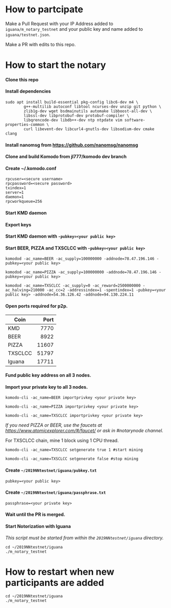 # How to partcipate

Make a Pull Request with your IP Address added to `iguana/m_notary_testnet` and your public key and name added to `iguana/testnet.json`.

Make a PR with edits to this repo.

# How to start the notary

#### Clone this repo
#### Install dependencies
```shell
sudo apt install build-essential pkg-config libc6-dev m4 \
        g++-multilib autoconf libtool ncurses-dev unzip git python \
        zlib1g-dev wget bsdmainutils automake libboost-all-dev \
        libssl-dev libprotobuf-dev protobuf-compiler \
        libqrencode-dev libdb++-dev ntp ntpdate vim software-properties-common \
        curl libevent-dev libcurl4-gnutls-dev libsodium-dev cmake clang
```
#### Install nanomsg from https://github.com/nanomsg/nanomsg
#### Clone and build Komodo from jl777/komodo dev branch
#### Create ~/.komodo.conf
```
rpcuser=<secure username>
rpcpassword=<secure password>
txindex=1
server=1
daemon=1
rpcworkqueue=256
```
#### Start KMD daemon
#### Export keys
#### Start KMD daemon with `-pubkey=<your public key>`
#### Start BEER, PIZZA and TXSCLCC with `-pubkey=<your public key>`
```shell
komodod -ac_name=BEER -ac_supply=100000000 -addnode=78.47.196.146 -pubkey=<your public key>
```
```shell
komodod -ac_name=PIZZA -ac_supply=100000000 -addnode=78.47.196.146 -pubkey=<your public key>
```
```shell
komodod -ac_name=TXSCLCC -ac_supply=0 -ac_reward=2500000000 -ac_halving=210000 -ac_cc=2 -addressindex=1 -spentindex=1 -pubkey=<your public key> -addnode=54.36.126.42 -addnode=94.130.224.11
```
#### Open ports required for p2p.

| Coin          | Port          |
| ------------- |-------------: |
| KMD           | 7770          |
| BEER          | 8922          |
| PIZZA         | 11607         |
| TXSCLCC       | 51797         |
| Iguana        | 17711         |

#### Fund public key address on all 3 nodes.
#### Import your private key to all 3 nodes.
```shell
komodo-cli -ac_name=BEER importprivkey <your private key>
```
```shell
komodo-cli -ac_name=PIZZA importprivkey <your private key>
```
```shell
komodo-cli -ac_name=TXSCLCC importprivkey <your private key>
```
*If you need PIZZA or BEER, use the faucets at https://www.atomicexplorer.com/#/faucet/ or ask in #notarynode channel.*

For TXSCLCC chain, mine 1 block using 1 CPU thread.
```shell
komodo-cli -ac_name=TXSCLCC setgenerate true 1 #start mining
```
```shell
komodo-cli -ac_name=TXSCLCC setgenerate false #stop mining
```
#### Create `~/2019NNtestnet/iguana/pubkey.txt`
```
pubkey=<your public key>
```
#### Create `~/2019NNtestnet/iguana/passphrase.txt`
```
passphrase=<your private key>
```
#### Wait until the PR is merged.
#### Start Notorization with Iguana
*This script must be started from within the `2019NNtestnet/iguana` directory.*
```shell
cd ~/2019NNtestnet/iguana
./m_notary_testnet
```
# How to restart when new participants are added
```
cd ~/2019NNtestnet/iguana
./m_notary_testnet
```
